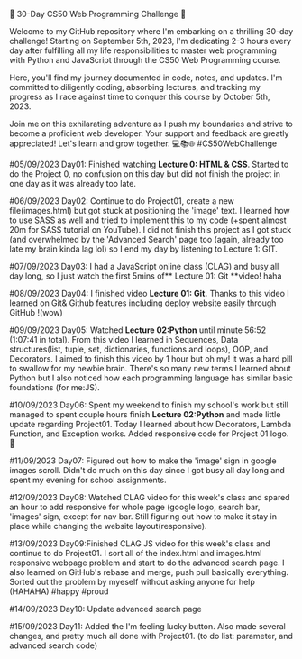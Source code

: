 🚀 30-Day CS50 Web Programming Challenge 🚀

Welcome to my GitHub repository where I'm embarking on a thrilling 30-day challenge! Starting on September 5th, 2023, I'm dedicating 2-3 hours every day after fulfilling all my life responsibilities to master web programming with Python and JavaScript through the CS50 Web Programming course.

Here, you'll find my journey documented in code, notes, and updates. I'm committed to diligently coding, absorbing lectures, and tracking my progress as I race against time to conquer this course by October 5th, 2023.

Join me on this exhilarating adventure as I push my boundaries and strive to become a proficient web developer. Your support and feedback are greatly appreciated! Let's learn and grow together. 💻📚🌐 #CS50WebChallenge

#05/09/2023 Day01: Finished watching **Lecture 0: HTML & CSS**. Started to do the Project 0, no confusion on this day but did not finish the project in one day as it was already too late.

#06/09/2023 Day02: Continue to do Project01, create a new file(images.html) but got stuck at positioning the 'image' text. I learned how to use SASS as well and tried to implement this to my code (+spent almost 20m for SASS tutorial on YouTube). I did not finish this project as I got stuck (and overwhelmed by the 'Advanced Search' page too (again, already too late my brain kinda lag lol) so I end my day by listening to Lecture 1: GIT.

#07/09/2023 Day03: I had a JavaScript online class (CLAG) and busy all day long, so I just watch the first 5mins of** Lecture 01: Git **video! haha

#08/09/2023 Day04: I finished video **Lecture 01: Git.** Thanks to this video I learned on Git& Github features including deploy website easily through GitHub !(wow)

#09/09/2023 Day05: Watched **Lecture 02:Python** until minute 56:52 (1:07:41 in total). From this video I learned in Sequences, Data structures(list, tuple, set, dictionaries, functions and loops), OOP, and Decorators. I aimed to finish this video by 1 hour but oh my! it was a hard pill to swallow for my newbie brain. There's so many new terms I learned about Python but I also noticed how each programming language has similar basic foundations (for me:JS). 

#10/09/2023 Day06: Spent my weekend to finish my school's work but still managed to spent couple hours finish **Lecture 02:Python** and made little update regarding Project01. Today I learned about how Decorators, Lambda Function, and Exception works. Added responsive code for Project 01 logo. 🐍

#11/09/2023 Day07: Figured out how to make the 'image' sign in google images scroll. Didn't do much on this day since I got busy all day long and spent my evening for school assignments.

#12/09/2023 Day08: Watched CLAG video for this week's class and spared an hour to add responsive for whole page (google logo, search bar, 'images' sign, except for nav bar. Still figuring out how to make it stay in place while changing the website layout(responsive). 

#13/09/2023 Day09:Finished CLAG JS video for this week's class and continue to do Project01. I sort all of the index.html and images.html responsive webpage problem and start to do the advanced search page. I also learned on GitHub's rebase and merge, push pull basically everything. Sorted out the problem by myeself without asking anyone for help (HAHAHA) #happy #proud

#14/09/2023 Day10: Update advanced search page 

#15/09/2023 Day11: Added the I'm feeling lucky button. Also made several changes, and pretty much all done with Project01. (to do list: parameter, and advanced search code)

